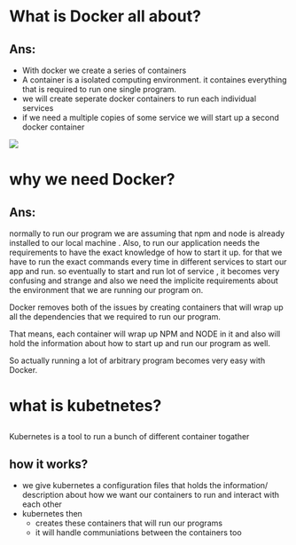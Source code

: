 # What is Docker all about?

## Ans:

- With docker we create a series of containers
- A container is a isolated computing environment. it containes everything that is required to run one single program.
- we will create seperate docker containers to run each individual services
- if we need a multiple copies of some service we will start up a second docker container

![](https://i.imgur.com/EWzp0If.png)

# why we need Docker?

## Ans:

normally to run our program we are assuming that npm and node is already installed to our local machine . Also, to run our application needs the requirements to have the exact knowledge of how to start it up. for that we have to run the exact commands every time in different services to start our app and run. so eventually to start and run lot of service , it becomes very confusing and strange and also we need the implicite requirements about the environment that we are running our program on.

Docker removes both of the issues by creating containers that will wrap up all the dependencies that we required to run our program.

That means, each container will wrap up NPM and NODE in it and also will hold the information about how to start up and run our program as well.

So actually running a lot of arbitrary program becomes very easy with Docker.

# what is kubetnetes?

##

Kubernetes is a tool to run a bunch of different container togather

## how it works?

- we give kubernetes a configuration files that holds the information/ description about how we want our containers to run and interact with each other
- kubernetes then
  - creates these containers that will run our programs
  - it will handle communiations between the containers too
